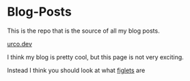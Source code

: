 # Blog-Posts

This is the repo that is the source of all my blog posts.

[urco.dev](https://www.urco.dev/)

I think my blog is pretty cool, but this page is not very exciting.

Instead I think you should look at what [figlets](http://www.figlet.org/) are